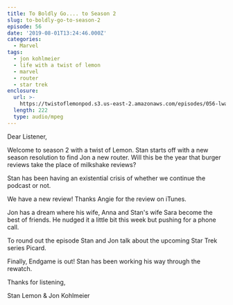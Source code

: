 ```yaml
---
title: To Boldly Go.... to Season 2
slug: to-boldly-go-to-season-2
episode: 56
date: '2019-08-01T13:24:46.000Z'
categories:
  - Marvel
tags:
  - jon kohlmeier
  - life with a twist of lemon
  - marvel
  - router
  - star trek
enclosure:
  url: >-
    https://twistoflemonpod.s3.us-east-2.amazonaws.com/episodes/056-lwatol-20190801.mp3
  length: 222
  type: audio/mpeg
---
```


Dear Listener,

Welcome to season 2 with a twist of Lemon. Stan starts off with a new season resolution to find Jon a new router. Will this be the year that burger reviews take the place of milkshake reviews?

Stan has been having an existential crisis of whether we continue the podcast or not.

We have a new review! Thanks Angie for the review on iTunes.

Jon has a dream where his wife, Anna and Stan's wife Sara become the best of friends. He nudged it a little bit this week but pushing for a phone call.

To round out the episode Stan and Jon talk about the upcoming Star Trek series Picard.

Finally, Endgame is out! Stan has been working his way through the rewatch.

Thanks for listening,

Stan Lemon & Jon Kohlmeier

